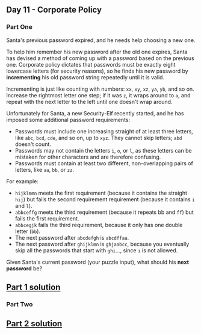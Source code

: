 ## Day 11 - Corporate Policy

### Part One

Santa's previous password expired, and he needs help choosing a new one.

To help him remember his new password after the old one expires, Santa has devised a method
of coming up with a password based on the previous one. Corporate policy dictates that passwords
must be exactly eight lowercase letters (for security reasons), so he finds his new password
by **incrementing** his old password string repeatedly until it is valid.

Incrementing is just like counting with numbers: `xx`, `xy`, `xz`, `ya`, `yb`, and so on.
Increase the rightmost letter one step; if it was `z`, it wraps around to `a`, and repeat with
the next letter to the left until one doesn't wrap around.

Unfortunately for Santa, a new Security-Elf recently started, and he has imposed some additional
password requirements:

 * Passwords must include one increasing straight of at least three letters, like `abc`, `bcd`,
    `cde`, and so on, up to `xyz`. They cannot skip letters; `abd` doesn't count.
 * Passwords may not contain the letters `i`, `o`, or `l`, as these letters can be mistaken
    for other characters and are therefore confusing.
 * Passwords must contain at least two different, non-overlapping pairs of letters,
    like `aa`, `bb`, or `zz`.

For example:

 * `hijklmmn` meets the first requirement (because it contains the straight `hij`)
    but fails the second requirement requirement (because it contains `i` and `l`).
 * `abbceffg` meets the third requirement (because it repeats bb and `ff`) but fails
    the first requirement.
 * `abbcegjk` fails the third requirement, because it only has one double letter (`bb`).
 * The next password after `abcdefgh` is `abcdffaa`.
 * The next password after `ghijklmn` is `ghjaabcc`, because you eventually skip all the passwords
    that start with `ghi`..., since `i` is not allowed.

Given Santa's current password (your puzzle input), what should his **next password** be?

[Part 1 solution][1]
--------------------

### Part Two



[Part 2 solution][2]
--------------------


[1]: part_1.py
[2]: part_2.py
